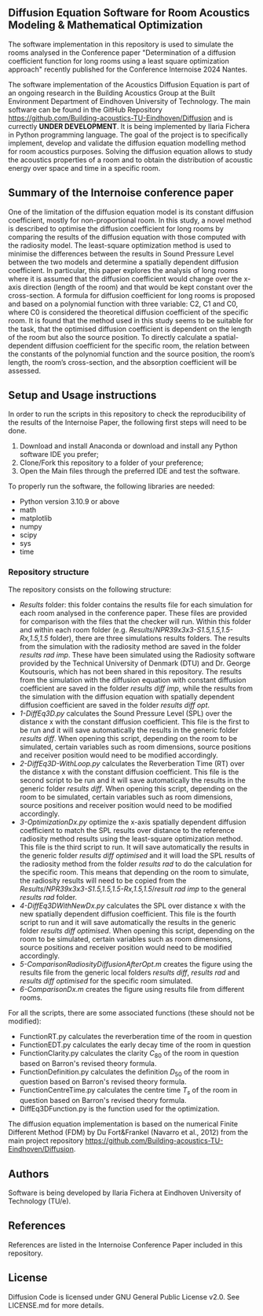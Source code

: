 ## Diffusion Equation Software for Room Acoustics Modeling & Mathematical Optimization
The software implementation in this repository is used to simulate the rooms analysed in the Conference paper "Determination of a diffusion coefficient function for long rooms using a least square optimization approach" recently published for the Conference Internoise 2024 Nantes.

The software implementation of the Acoustics Diffusion Equation is part of an ongoing research in the Building Acoustics Group at the Built Environment Department of Eindhoven University of Technology.
The main software can be found in the GitHub Repository https://github.com/Building-acoustics-TU-Eindhoven/Diffusion and is currectly **UNDER DEVELOPMENT**. It is being implemented by Ilaria Fichera in Python programming language.
The goal of the project is to specifically implement, develop and validate the diffusion equation modelling method for room acoustics purposes. Solving the diffusion equation allows to study the acoustics properties of a room and to obtain the distribution of acoustic energy over space and time in a specific room.

## Summary of the Internoise conference paper
One of the limitation of the diffusion equation model is its constant diffusion coefficient, mostly for non-proportional room. In this study, a novel method is described to optimise the diffusion coefficient for long rooms by comparing the results of the diffusion equation with those computed with the radiosity model. The least-square optimization method is used to minimise the differences between the results in Sound Pressure Level between the two models and determine a spatially dependent diffusion coefficient. In particular, this paper explores the analysis of long rooms where it is assumed that the diffusion coefficient would change over the x-axis direction (length of the room) and that would be kept constant over the cross-section. A formula for diffusion coefficient for long rooms is proposed and based on a polynomial function with three variable: C2, C1 and C0, where C0 is considered the theoretical diffusion coefficient of the specific room. It is found that the method used in this study seems to be suitable for the task, that the optimised diffusion coefficient is dependent on the length of the room but also the source position. To directly calculate a spatial-dependent diffusion coefficient for the specific room, the relation between the constants of the polynomial function and the source position, the room’s length, the room’s cross-section, and the absorption coefficient will be assessed.

## Setup and Usage instructions
In order to run the scripts in this repository to check the reproducibility of the results of the Internoise Paper, the following first steps will need to be done.
1. Download and install Anaconda or download and install any Python software IDE you prefer;
2. Clone/Fork this repository to a folder of your preference;
3. Open the Main files through the preferred IDE and test the software.

To properly run the software, the following libraries are needed:
- Python version 3.10.9 or above
- math
- matplotlib
- numpy
- scipy
- sys
- time

### Repository structure
The repository consists on the following structure:
+ _Results_ folder: this folder contains the results file for each simulation for each room analysed in the conference paper. These files are provided for comparison with the files that the checker will run. Within this folder and within each room folder (e.g. _Results_/_NPR39x3x3-S1.5,1.5,1.5-Rx,1.5,1.5_ folder), there are three simulations results folders. 
The results from the simulation with the radiosity method are saved in the folder _results rad imp_. These have been simulated using the Radiosity software provided by the Technical University of Denmark (DTU) and Dr. George Koutsouris, which has not been shared in this repository. 
The results from the simulation with the diffusion equation with constant diffusion coefficient are saved in the folder _results diff imp_, while the results from the simulation with the diffusion equation with spatially dependent diffusion coefficient are saved in the folder _results diff opt_.
+ _1-DiffEq3D.py_ calculates the Sound Pressure Level (SPL) over the distance x with the constant diffusion coefficient. This file is the first to be run and it will save automatically the results in the generic folder _results diff_. When opening this script, depending on the room to be simulated, certain variables such as room dimensions, source positions and receiver position would need to be modified accordingly. 
+ _2-DiffEq3D-WithLoop.py_ calculates the Reverberation Time (RT) over the distance x with the constant diffusion coefficient. This file is the second script to be run and it will save automatically the results in the generic folder _results diff_. When opening this script, depending on the room to be simulated, certain variables such as room dimensions, source positions and receiver position would need to be modified accordingly. 
+ _3-OptimizationDx.py_ optimize the x-axis spatially dependent diffusion coefficient to match the SPL results over distance to the reference radiosity method results using the least-square optimization method. This file is the third script to run. It will save automatically the results in the generic folder _results diff optimised_ and it will load the SPL results of the radiosity method from the folder _results rad_ to do the calculation for the specific room. This means that depending on the room to simulate, the radiosity results will need to be copied from the _Results_/_NPR39x3x3-S1.5,1.5,1.5-Rx,1.5,1.5_/_result rad imp_ to the general _results rad_ folder. 
+ _4-DiffEq3DWithNewDx.py_ calculates the SPL over distance x with the new spatially dependent diffusion coefficient. This file is the fourth script to run and it will save automatically the results in the generic folder _results diff optimised_. When opening this script, depending on the room to be simulated, certain variables such as room dimensions, source positions and receiver position would need to be modified accordingly. 
+ _5-ComparisonRadiosityDiffusionAfterOpt.m_ creates the figure using the results file from the generic local folders _results diff_, _results rad_ and _results diff optimised_ for the specific room simulated. 
+ _6-ComparisonDx.m_ creates the figure using results file from different rooms.

For all the scripts, there are some associated functions (these should not be modified):
+ FunctionRT.py calculates the reverberation time of the room in question
+ FunctionEDT.py calculates the early decay time of the room in question
+ FunctionClarity.py calculates the clarity $C_{80}$ of the room in question based on Barron's revised theory formula.
+ FunctionDefinition.py calculates the definition $D_{50}$ of the room in question based on Barron's revised theory formula.
+ FunctionCentreTime.py calculates the centre time $T_s$ of the room in question based on Barron's revised theory formula.
+ DiffEq3DFunction.py is the function used for the optimization.

The diffusion equation implementation is based on the numerical Finite Different Method (FDM) by Du Fort&Frankel (Navarro et al., 2012) from the main project repository https://github.com/Building-acoustics-TU-Eindhoven/Diffusion.

## Authors
Software is being developed by Ilaria Fichera at Eindhoven University of Technology (TU/e).

## References
References are listed in the Internoise Conference Paper included in this repository.

## License
Diffusion Code is licensed under GNU General Public License v2.0. See LICENSE.md for more details.
